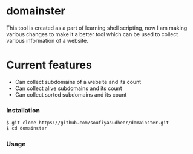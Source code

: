 # domainster

This tool is created as a part of learning shell scripting, now I am making various changes to make it a better tool which can be used to collect various information of a website.
# Current features

  - Can collect subdomains of a website and its count
  - Can collect alive subdomains and its count
  - Can collect sorted subdomains and its count

### Installation

```sh
$ git clone https://github.com/soufiyasudheer/domainster.git
$ cd domainster

```


### Usage


